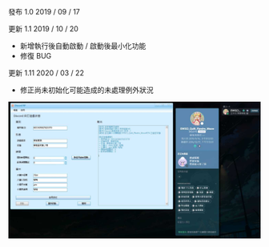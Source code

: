 發布 1.0 2019 / 09 / 17  
  
更新 1.1 2019 / 10 / 20  
+ 新增執行後自動啟動 / 啟動後最小化功能  
+ 修復 BUG  
  
更新 1.11 2020 / 03 / 22  
+ 修正尚未初始化可能造成的未處理例外狀況  
  
![image](https://raw.githubusercontent.com/QuiltMeow/DiscordRP/main/Image.png?raw=true)